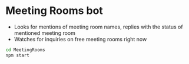 # Meeting Rooms bot

- Looks for mentions of meeting room names, replies with the status of mentioned meeting room
- Watches for inquiries on free meeting rooms right now

```bash
cd MeetingRooms
npm start
```